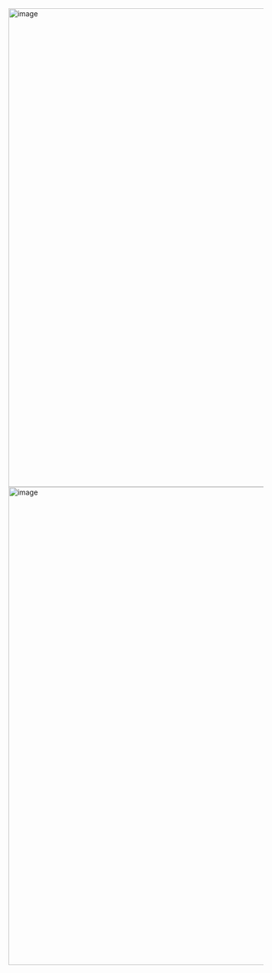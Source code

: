 <img width="946" alt="image" src="https://github.com/vansh190302/News-App/assets/85290357/a4a5039f-08ec-483b-91c4-758462eeb575">
<img width="945" alt="image" src="https://github.com/vansh190302/News-App/assets/85290357/800f33b0-a809-4fc7-a7e7-8ccb27575cd2">
